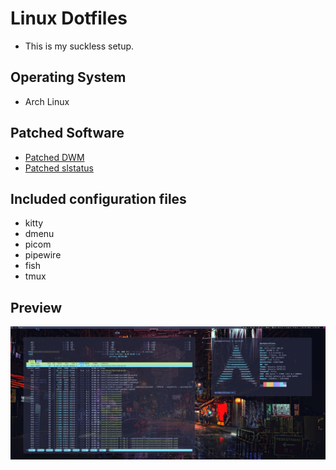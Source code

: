 # Linux Dotfiles 

- This is my suckless setup. 

## Operating System

- Arch Linux

## Patched Software

- [Patched DWM](https://github.com/markchristianlacap/dwm)
- [Patched slstatus](https://github.com/markchristianlacap/slstatus)

## Included configuration files

- kitty
- dmenu
- picom
- pipewire
- fish 
- tmux

## Preview

![Preview](./preview.png)
